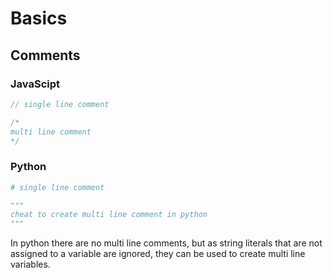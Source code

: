 # Basics

## Comments

### JavaScipt  

```javascript
// single line comment

/*
multi line comment
*/
```

### Python

```python
# single line comment

"""
cheat to create multi line comment in python
"""
```
In python there are no multi line comments, but as string literals that are not assigned to a variable are ignored, they can be used to create multi line variables.